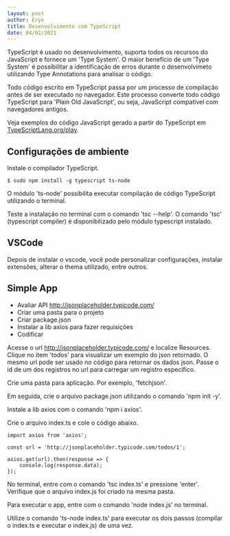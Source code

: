 ```yaml
---
layout: post
author: Eryx
title: Desenvolvimento com TypeScript
date: 04/02/2021
---
```


TypeScript é usado no desenvolvimento, suporta todos os recursos do JavaScript e fornece um 'Type System'. O maior benefício de um 'Type System' é possibilitar a identificação de erros durante o desenvolvimeto utilizando Type Annotations para analisar o código.

Todo código escrito em TypeScript passa por um processo de compilação antes de ser executado no navegador. Este processo converte todo código TypeScript para 'Plain Old JavaScript', ou seja, JavaScript compatível com navegadores antigos.

Veja exemplos do código JavaScript gerado a partir do TypeScript em [TypeScriptLang.org/play](https://www.typescriptlang.org/play).

## Configurações de ambiente

Instale o compilador TypeScript.

    $ sudo npm install -g typescript ts-node

O módulo 'ts-node' possibilita executar compilação de código TypeScript utilizando o terminal.

Teste a instalação no terminal com o comando 'tsc --help'. O comando 'tsc' (typescript compiler) é disponibilizado pelo módulo typescript instalado.

## VSCode

Depois de instalar o vscode, você pode personalizar configurações, instalar extensões, alterar o thema utilizado, entre outros.

## Simple App

* Avaliar API http://jsonplaceholder.typicode.com/
* Criar uma pasta para o projeto
* Criar package.json
* Instalar a lib axios para fazer requisições
* Codificar

Acesse o url http://jsonplaceholder.typicode.com/ e localize Resources. Clique no item 'todos' para visualizar um exemplo do json retornado. O mesmo url pode ser usado no código para retornar os dados json. Passe o id de um dos registros no url para carregar um registro específico.

Crie uma pasta para aplicação. Por exemplo, 'fetchjson'.

Em seguida, crie o arquivo package.json utilizando o comando 'npm init -y'.

Instale a lib axios com o comando 'npm i axios'.

Crie o arquivo index.ts e cole o código abaixo.

    import axios from 'axios';

    const url = 'http://jsonplaceholder.typicode.com/todos/1';

    axios.get(url).then(response => {
        console.log(response.data);
    });

No terminal, entre com o comando 'tsc index.ts' e pressione 'enter'. Verifique que o arquivo index.js foi criado na mesma pasta. 

Para executar o app, entre com o comando 'node index.js' no terminal.

Utilize o comando 'ts-node index.ts' para executar os dois passos (compilar o index.ts e executar o index.js) de uma vez.
